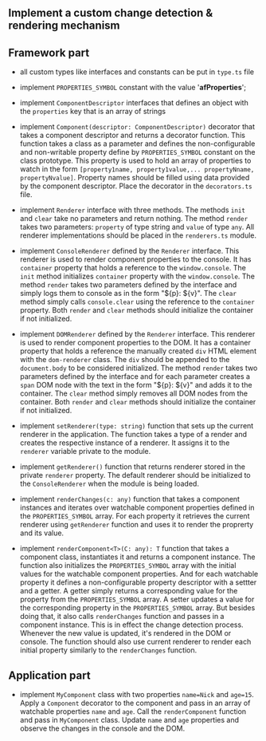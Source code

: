 Implement a custom change detection & rendering mechanism
---------------------

Framework part
--------------

 * all custom types like interfaces and constants can be put in `type.ts` file

 * implement `PROPERTIES_SYMBOL` constant with the value '__afProperties__';

 * implement `ComponentDescriptor` interfaces that defines an object with
   the `properties` key that is an array of strings

 * implement `Component(descriptor: ComponentDescriptor)` decorator that
   takes a component descriptor and returns a decorator function. This function
   takes a class as a parameter and defines the non-configurable and
   non-writable property define by `PROPERTIES_SYMBOL` constant on the class prototype.
   This property is used to hold an array of properties to watch in the form
   `[property1name, property1value,... propertyNname, propertyNvalue]`.
   Property names should be filled using data provided by the component descriptor.
   Place the decorator in the `decorators.ts` file.

  * implement `Renderer` interface with three methods. The methods `init` and `clear` take no
  parameters and return nothing. The method `render` takes two parameters: `property` of type string
  and `value` of type `any`. All renderer implementations should be placed in the `renderers.ts` module.

  * implement `ConsoleRenderer` defined by the `Renderer` interface. This renderer is used to render
  component properties to the console. It has `container` property that holds a reference to the `window.console`.
  The `init` method initializes `container` property with the `window.console`.
  The method `render` takes two parameters defined by the interface and
  simply logs them to console as in the form "${p}: ${v}". The `clear` method
  simply calls `console.clear` using the reference to the `container` property.
  Both `render` and `clear` methods should initialize the container if not initialized.

  * implement `DOMRenderer` defined by the `Renderer` interface. This renderer is used to render
  component properties to the DOM. It has a container property that holds a reference the manually
  created `div` HTML element with the `dom-renderer` class. The `div` should be appended to the
  `document.body` to be considered initialized. The method `render` takes two parameters
  defined by the interface and for each parameter creates a `span` DOM node with the text
  in the form "${p}: ${v}" and adds it to the container. The `clear` method
  simply removes all DOM nodes from the container. Both `render` and `clear` methods
  should initialize the container if not initialized.

  * implement `setRenderer(type: string)` function that sets up the current renderer in the application.
  The function takes a type of a render and creates the respective instance of a renderer. It assigns
  it to the `renderer` variable private to the module.

  * implement `getRenderer()` function that returns renderer stored in the private `renderer` property.
  The default renderer should be initialized to the `ConsoleRenderer` when the module is being loaded.

  * implement `renderChanges(c: any)` function that takes a component instances and iterates over
  watchable component properties defined in the `PROPERTIES_SYMBOL` array. For each property it
  retrieves the current renderer using `getRenderer` function and uses it to render the proprerty
  and its value.

  * implement `renderComponent<T>(C: any): T` function that takes a component class, instantiates it
  and returns a component instance. The function also initializes the `PROPERTIES_SYMBOL` array with
  the initial values for the watchable component properties. And for each watchable property it
  defines a non-configurable property descriptor with a settter and a getter. A getter simply returns
  a corresponding value for the property from the `PROPERTIES_SYMBOL` array. A setter updates a value
  for the corresponding property in the `PROPERTIES_SYMBOL` array. But besides doing that, it also
  calls `renderChanges` function and passes in a component instance. This is in effect
  the change detection process. Whenever the new value is updated, it's rendered in the DOM or console.
  The function should also use current renderer to render each initial property similarly
  to the `renderChanges` function.

Application part
----------------

  * implement `MyComponent` class with two properties `name=Nick` and `age=15`. Apply a `Component` decorator
  to the component and pass in an array of watchable properties `name` and `age`.
  Call the `renderComponent` function and pass in `MyComponent` class. Update `name` and `age` properties
  and observe the changes in the console and the DOM.